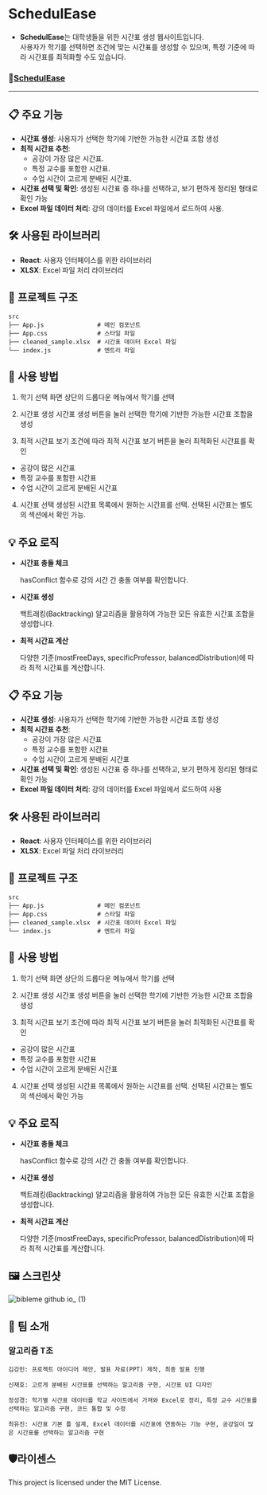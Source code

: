 # SchedulEase

- **SchedulEase**는 대학생들을 위한 시간표 생성 웹사이트입니다.<br>
사용자가 학기를 선택하면 조건에 맞는 시간표를 생성할 수 있으며, 특정 기준에 따라 시간표를 최적화할 수도 있습니다.

### 🔗[**SchedulEase**](https://bibleme.github.io/)
---

## 📋 주요 기능

- **시간표 생성**: 사용자가 선택한 학기에 기반한 가능한 시간표 조합 생성
- **최적 시간표 추천**:
  - 공강이 가장 많은 시간표.
  - 특정 교수를 포함한 시간표.
  - 수업 시간이 고르게 분배된 시간표.
- **시간표 선택 및 확인**: 생성된 시간표 중 하나를 선택하고, 보기 편하게 정리된 형태로 확인 가능
- **Excel 파일 데이터 처리**: 강의 데이터를 Excel 파일에서 로드하여 사용.


## 🛠 사용된 라이브러리

- **React**: 사용자 인터페이스를 위한 라이브러리
- **XLSX**: Excel 파일 처리 라이브러리


## 📂 프로젝트 구조

```
src
├── App.js               # 메인 컴포넌트
├── App.css              # 스타일 파일
├── cleaned_sample.xlsx  # 시간표 데이터 Excel 파일
└── index.js             # 엔트리 파일
```

## 📖 사용 방법

1. 학기 선택
화면 상단의 드롭다운 메뉴에서 학기를 선택

2. 시간표 생성
시간표 생성 버튼을 눌러 선택한 학기에 기반한 가능한 시간표 조합을 생성

3. 최적 시간표 보기
조건에 따라 최적 시간표 보기 버튼을 눌러 최적화된 시간표를 확인
- 공강이 많은 시간표
- 특정 교수를 포함한 시간표
- 수업 시간이 고르게 분배된 시간표

4. 시간표 선택
생성된 시간표 목록에서 원하는 시간표를 선택. 선택된 시간표는 별도의 섹션에서 확인 가능.


## 💡 주요 로직
- **시간표 충돌 체크**
  
  hasConflict 함수로 강의 시간 간 충돌 여부를 확인합니다.
- **시간표 생성**
  
  백트래킹(Backtracking) 알고리즘을 활용하여 가능한 모든 유효한 시간표 조합을 생성합니다.
- **최적 시간표 계산**
  
  다양한 기준(mostFreeDays, specificProfessor, balancedDistribution)에 따라 최적 시간표를 계산합니다.


## 📋 주요 기능

- **시간표 생성**: 사용자가 선택한 학기에 기반한 가능한 시간표 조합 생성
- **최적 시간표 추천**:
  - 공강이 가장 많은 시간표
  - 특정 교수를 포함한 시간표
  - 수업 시간이 고르게 분배된 시간표
- **시간표 선택 및 확인**: 생성된 시간표 중 하나를 선택하고, 보기 편하게 정리된 형태로 확인 가능
- **Excel 파일 데이터 처리**: 강의 데이터를 Excel 파일에서 로드하여 사용


## 🛠 사용된 라이브러리

- **React**: 사용자 인터페이스를 위한 라이브러리
- **XLSX**: Excel 파일 처리 라이브러리


## 📂 프로젝트 구조

```
src
├── App.js               # 메인 컴포넌트
├── App.css              # 스타일 파일
├── cleaned_sample.xlsx  # 시간표 데이터 Excel 파일
└── index.js             # 엔트리 파일
```

## 📖 사용 방법

1. 학기 선택
화면 상단의 드롭다운 메뉴에서 학기를 선택

2. 시간표 생성
시간표 생성 버튼을 눌러 선택한 학기에 기반한 가능한 시간표 조합을 생성

3. 최적 시간표 보기
조건에 따라 최적 시간표 보기 버튼을 눌러 최적화된 시간표를 확인
- 공강이 많은 시간표
- 특정 교수를 포함한 시간표
- 수업 시간이 고르게 분배된 시간표

4. 시간표 선택
생성된 시간표 목록에서 원하는 시간표를 선택. 선택된 시간표는 별도의 섹션에서 확인 가능


## 💡 주요 로직
- **시간표 충돌 체크**
  
  hasConflict 함수로 강의 시간 간 충돌 여부를 확인합니다.
- **시간표 생성**
  
  백트래킹(Backtracking) 알고리즘을 활용하여 가능한 모든 유효한 시간표 조합을 생성합니다.
- **최적 시간표 계산**
  
  다양한 기준(mostFreeDays, specificProfessor, balancedDistribution)에 따라 최적 시간표를 계산합니다.

## 🖼 스크린샷
![bibleme github io_ (1)](https://github.com/user-attachments/assets/14d045a3-d230-49b9-ad16-f4ce79f425e5)

 ## 👥 팀 소개
### 알고리즘 T조
```
김강민: 프로젝트 아이디어 제안, 발표 자료(PPT) 제작, 최종 발표 진행

신재호: 고르게 분배된 시간표를 선택하는 알고리즘 구현, 시간표 UI 디자인

정성경: 학기별 시간표 데이터를 학교 사이트에서 가져와 Excel로 정리, 특정 교수 시간표를 선택하는 알고리즘 구현, 코드 통합 및 수정

최유진: 시간표 기본 틀 설계, Excel 데이터를 시간표에 연동하는 기능 구현, 공강일이 많은 시간표를 선택하는 알고리즘 구현
```
## 🛡️라이센스
This project is licensed under the MIT License.


